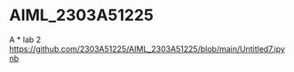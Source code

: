 # AIML_2303A51225
A * lab 2 https://github.com/2303A51225/AIML_2303A51225/blob/main/Untitled7.ipynb
